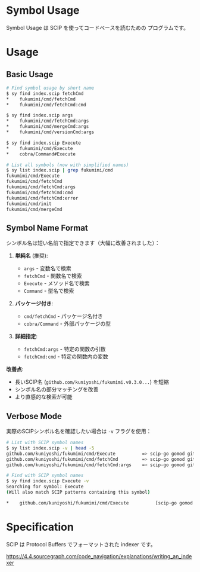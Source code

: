 # Symbol Usage

Symbol Usage は SCIP を使ってコードベースを読むための
プログラムです。

# Usage

## Basic Usage

```bash
# Find symbol usage by short name
$ sy find index.scip fetchCmd
*    fukumimi/cmd/fetchCmd
*    fukumimi/cmd/fetchCmd:cmd

$ sy find index.scip args
*    fukumimi/cmd/fetchCmd:args
*    fukumimi/cmd/mergeCmd:args
*    fukumimi/cmd/versionCmd:args

$ sy find index.scip Execute
*    fukumimi/cmd/Execute
*    cobra/Command#Execute

# List all symbols (now with simplified names)
$ sy list index.scip | grep fukumimi/cmd
fukumimi/cmd/Execute
fukumimi/cmd/fetchCmd
fukumimi/cmd/fetchCmd:args
fukumimi/cmd/fetchCmd:cmd
fukumimi/cmd/fetchCmd:error
fukumimi/cmd/init
fukumimi/cmd/mergeCmd
```

## Symbol Name Format

シンボル名は短い名前で指定できます（大幅に改善されました）：

1. **単純名** (推奨):
   - `args` - 変数名で検索
   - `fetchCmd` - 関数名で検索 
   - `Execute` - メソッド名で検索
   - `Command` - 型名で検索

2. **パッケージ付き**:
   - `cmd/fetchCmd` - パッケージ名付き
   - `cobra/Command` - 外部パッケージの型

3. **詳細指定**:
   - `fetchCmd:args` - 特定の関数の引数
   - `fetchCmd:cmd` - 特定の関数内の変数

**改善点**:
- 長いSCIP名 (`github.com/kuniyoshi/fukumimi.v0.3.0...`) を短縮
- シンボル名の部分マッチングを改善
- より直感的な検索が可能

## Verbose Mode

実際のSCIPシンボル名を確認したい場合は `-v` フラグを使用：

```bash
# List with SCIP symbol names
$ sy list index.scip -v | head -5
github.com/kuniyoshi/fukumimi/cmd/Execute          => scip-go gomod github.com/kuniyoshi/fukumimi v0.3.0 `github.com/kuniyoshi/fukumimi/cmd`/Execute().
github.com/kuniyoshi/fukumimi/cmd/fetchCmd         => scip-go gomod github.com/kuniyoshi/fukumimi v0.3.0 `github.com/kuniyoshi/fukumimi/cmd`/fetchCmd.
github.com/kuniyoshi/fukumimi/cmd/fetchCmd:args    => scip-go gomod github.com/kuniyoshi/fukumimi v0.3.0 `github.com/kuniyoshi/fukumimi/cmd`/fetchCmd:args.

# Find with SCIP symbol names
$ sy find index.scip Execute -v
Searching for symbol: Execute
(Will also match SCIP patterns containing this symbol)

*    github.com/kuniyoshi/fukumimi/cmd/Execute          [scip-go gomod github.com/kuniyoshi/fukumimi v0.3.0 `github.com/kuniyoshi/fukumimi/cmd`/Execute().]
```

# Specification

SCIP は Protocol Buffers でフォーマットされた indexer です。

https://4.4.sourcegraph.com/code_navigation/explanations/writing_an_indexer

